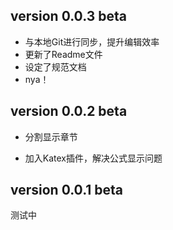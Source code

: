 ## version 0.0.3 beta

-   与本地Git进行同步，提升编辑效率
-   更新了Readme文件
-   设定了规范文档
-   nya！

## version 0.0.2 beta 

-   分割显示章节

-   加入Katex插件，解决公式显示问题

## version 0.0.1 beta

测试中

